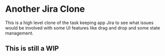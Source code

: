 # Another Jira Clone
This is a high level clone of the task keeping app Jira to see what issues would be involved with some UI features like drag and drop and some state management.

## This is still a WIP
